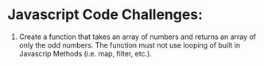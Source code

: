 # Javascript Code Challenges:
1. Create a function that takes an array of numbers and returns an array of only the odd numbers. The function must not use looping of built in Javascrip Methods (i.e. map, filter, etc.).
